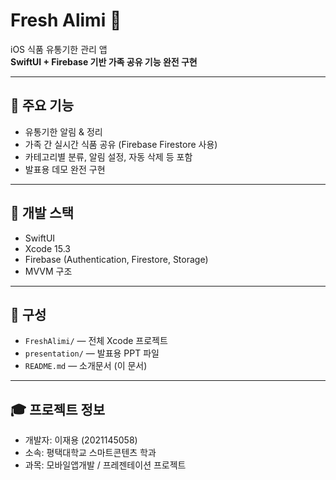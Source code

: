 # Fresh Alimi 🍎

iOS 식품 유통기한 관리 앱  
**SwiftUI + Firebase 기반 가족 공유 기능 완전 구현**

---

## 📱 주요 기능

- 유통기한 알림 & 정리
- 가족 간 실시간 식품 공유 (Firebase Firestore 사용)
- 카테고리별 분류, 알림 설정, 자동 삭제 등 포함
- 발표용 데모 완전 구현

---

## 🧰 개발 스택

- SwiftUI
- Xcode 15.3
- Firebase (Authentication, Firestore, Storage)
- MVVM 구조

---

## 📁 구성

- `FreshAlimi/` — 전체 Xcode 프로젝트
- `presentation/` — 발표용 PPT 파일
- `README.md` — 소개문서 (이 문서)

---

## 🎓 프로젝트 정보

- 개발자: 이재용 (2021145058)  
- 소속: 평택대학교 스마트콘텐츠 학과
- 과목: 모바일앱개발 / 프레젠테이션 프로젝트

